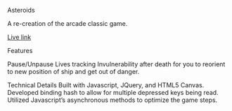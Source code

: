Asteroids

A re-creation of the arcade classic game.

[Live link][site]

[site]: http://angeladobbs.us/Asteroids

Features

Pause/Unpause
Lives tracking
Invulnerability after death for you to reorient to new position of ship and
get out of danger.

Technical Details
Built with Javascript, JQuery, and HTML5 Canvas.
Developed binding hash to allow for multiple depressed keys being read.
Utilized Javascript’s asynchronous methods to optimize the game steps.
